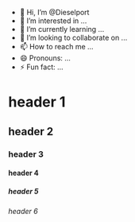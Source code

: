 - 👋 Hi, I’m @Dieselport
- 👀 I’m interested in ...
- 🌱 I’m currently learning ...
- 💞️ I’m looking to collaborate on ...
- 📫 How to reach me ...
- 😄 Pronouns: ...
- ⚡ Fun fact: ...

<!---
Dieselport/Dieselport is a ✨ special ✨ repository because its `README.md` (this file) appears on your GitHub profile.
You can click the Preview link to take a look at your changes.
--->
# header 1
## header 2
### header 3
#### header 4
##### header 5
###### header 6
